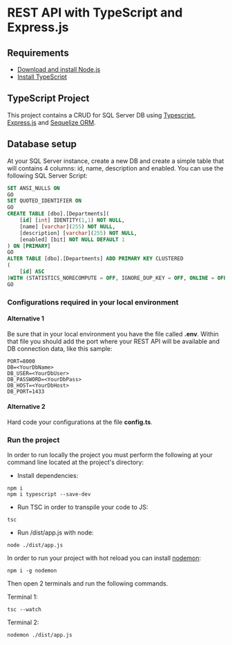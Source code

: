 # REST API with TypeScript and Express.js

## Requirements

- [Download and install Node.js](https://nodejs.org/es/download/)
- [Install TypeScript](https://www.typescriptlang.org/download)

## TypeScript Project

This project contains a CRUD for SQL Server DB using [Typescript](https://www.typescriptlang.org/), [Express.js](https://expressjs.com/es/) and [Sequelize ORM](https://sequelize.org/).

## Database setup

At your SQL Server instance, create a new DB and create a simple table that will contains 4 columns: id, name, description and enabled. You can use the following SQL Server Script:

```SQL
SET ANSI_NULLS ON
GO
SET QUOTED_IDENTIFIER ON
GO
CREATE TABLE [dbo].[Departments](
    [id] [int] IDENTITY(1,1) NOT NULL,
    [name] [varchar](255) NOT NULL,
    [description] [varchar](255) NOT NULL,
    [enabled] [bit] NOT NULL DEFAULT 1
) ON [PRIMARY]
GO
ALTER TABLE [dbo].[Departments] ADD PRIMARY KEY CLUSTERED 
(
    [id] ASC
)WITH (STATISTICS_NORECOMPUTE = OFF, IGNORE_DUP_KEY = OFF, ONLINE = OFF, OPTIMIZE_FOR_SEQUENTIAL_KEY = OFF) ON [PRIMARY]
GO
```

### Configurations required in your local environment

#### Alternative 1

Be sure that in your local environment you have the file called **.env**. Within that file you should add the port where your REST API will be available and DB connection data, like this sample:

```ENV
PORT=8000
DB=<YourDbName>
DB_USER=<YourDbUser>
DB_PASSWORD=<YourDbPass>
DB_HOST=<YourDbHost>
DB_PORT=1433
```
<!-- env  copy  -->
<!-- PORT=8000
DB="eSociety_db"
DB_USER="root"
DB_PASSWORD=""
DB_HOST="localhost"
DB_PORT=3306 -->

#### Alternative 2

Hard code your configurations at the file **config.ts**.

### Run the project

In order to run locally the project you must perform the following at your command line located at the project's directory:

- Install dependencies:

```shell
npm i
npm i typescript --save-dev
```

- Run TSC in order to transpile your code to JS:

```shell
tsc
```

- Run /dist/app.js with node:

```shell
node ./dist/app.js
```

In order to run your project with hot reload you can install [nodemon](https://nodemon.io/):

```shell
npm i -g nodemon
```

Then open 2 terminals and run the following commands.

Terminal 1:

```shell
tsc --watch
```

Terminal 2:

```shell
nodemon ./dist/app.js
```
